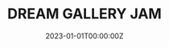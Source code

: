 ---
# draft: true
layout: jam
title: DREAM GALLERY JAM
date: 2023-01-01T00:00:00Z
images:
  - img/dream-gallery-jam/banner.png
description: DREAM GALLERY JAM. MAR 4-APR 9, 2023
games:
  - itch: va
    title: VA
    credit: XAQEXAIEH
    award:
      judge: Osamu Sato
      merit: a trip into a colorful dream
      image: lsd dream simulator inspired visuals?

  - itch: im-doing-better-now
    title: im doing better now
    credit: warning stripe
    award:
      judge: Anatoly Dyatlov
      merit: taking in your stride a situation that's not great but not terrible
      image: yellow/black radiation symbol and/or dosimeter?
    
  - itch: encounter-at-roofpoint
    title: Encounter At Roofpoint
    credit: Suoivbo 2
    award:
      judge: Q
      merit: a supreme being and their delightful diminutive companion
      image: q and picard in bed? 
    
  - itch: dream-immersion-therapy
    title: DREAM IMMERSION THERAPY
    credit: GIOVANNI
    award:
      judge: David Mirrors
      merit: repressed memories of dark murder
      image: 
    
  - itch: dreamwater
    title: Dreamwater
    credit: I'm Drowning Here Bud
    award:
      judge: Samuel Taylor Coleridge
      merit: water water everywhere, but none you'd dare to drink
      image: jars of piss and cum and whatever?
    
  - itch: choir-medals
    title: Choir Medals
    credit: agender pierrot
    award:
      judge: Sister Wendy Beckett
      merit: the intersection of church and art, and simply being as you are
      image: piss christ? her hands gesturing?
    
  - itch: behind-the-red-dais
    title: Behind The Red Dais
    credit: Earth Meridian
    award:
      judge: Sumio Mondo
      merit: wandering the grounds of a dream filled with dopplegangers
      image: the suitcase that gives you that ds feeling??
    
  - itch: undone
    title: undone
    credit: nervous system
    award:
      judge: Reika Otori
      merit: advances in paranormal neuroscience
      image: brain/neuron imagery idk?
    
  - itch: a-thesis-for-truth
    title: a Thesis for Truth
    credit:
      - Dr. One Ironautics 
      - Prof. Two Ironautics
    award:
      judge: Frank Donnie Darko
      merit: dreams haunted by a bunny
      image: love <--> fear??
  
  - itch: joey-wamones-highly-catered-delicatessen
    title: Joey Wamone's Highly Catered Delicatessen
    credit: JWSPD
    award:
      judge: Kondwani Sichinga
      merit: the longest inhale ever
      image: beatboxing joker reference idk?
  
  - itch: pepys
    title: "SAMUEL PEPYS: Dream Diarist"
    credit: TO BED
    award:
      judge: Stan Lee
      merit: the most ambitious crossover event in history
      image: more pepys/yume fanart idk?
  
  - itch: topic-desire
    title: "Topic: desire"
    credit: pleiade
    award:
      judge: Princess Daisy
      merit: getting tired of being nice, wanting to go apeshit
      image: kracko from kirby angry??
  
  - itch: joey-wamones-normal-bedtime-routine-that-is-absolutely-not-a-recurring-tooth-dec
    title: Joey Wamone's Normal Bedtime Routine That Is Absolutely Not A Recurring Tooth Decay Nightmare
    credit: Joey Wamone
    award:
      judge: Hatchling Outer Wilds
      merit: endless deaths most violent
      image: skull and bones?
  
  - itch: the-mouth-of-the-woods
    title: The Mouth Of The Woods
    credit: Jan U. Wine
    award:
      judge: Fox Mulder
      merit: search for something greater than yourself, out there
      image: the fucking drawing of big foot with boobs??
  
  - itch: crisis-a-go-go
    title:  The Curious Tale of Crisis A-Go-Go
    credit: BashCrandicoot
    award:
      judge: Betty Elms
      merit: retreating from the horrors of life to live your sexiest self in dreams
      image: the blue box/key from mulholland drive?
  
  - itch: the-lamentation-of-the-forgotten-knight
    title: The Lamentation of the Forgotten Knight
    credit: Goretex
    award:
      judge: The Green Knight
      merit: a knight's faded lustre and lurid follies 
      image: 
  
  - itch: traumakt4
    title: TRAUMAKT~4.SEXE
    credit: Protag Nude Incorporated
    award:
      judge: Willow Rosenberg
      merit: a queer love life complicated by demonic intrusion and a dumbass best friend
      image: demonic shit idk?
  
  - itch: make-your-ancestors-smile-upon-you
    title: make your ancestors smile upon you ૮₍ ˶>⤙<˶ ₎ა
    credit: the spirit of a broken fossil filled with determination ( •̯́ ^ •̯̀)
    award:
      judge: God
      merit: creating weird little guys from clay
      image: little guys idk? a 24 killers char?
  
  - itch: sleep-paralysis-demon
    title: sleep paralysis demon
    credit: Henry Fuseli
    award:
      judge: Matt Shadows
      merit: a nightmare come to life
      image: the bear from FNAF?

  - itch: an-assembly
    title: An Assembly of Toppling Figures - Spring 2023 Senior Art Exhibition
    credit: Jacobi Ease
    award:
      judge: Benoit Blanc
      merit: a compelling mystery that seems to make no damn sense
      image: magnifying glass? mystery stuff?

  - itch: peepers
    title: peepers
    credit: the developer
    award:
      judge: Syd March
      merit: intimate fluids sold at market value
      image: 
---